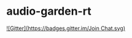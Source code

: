 audio-garden-rt
===============
[![Gitter](https://badges.gitter.im/Join Chat.svg)](https://gitter.im/azaytc/audio-garden-rt?utm_source=badge&utm_medium=badge&utm_campaign=pr-badge)
